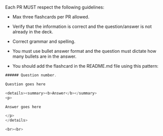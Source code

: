 Each PR MUST respect the following guidelines:


- Max three flashcards per PR allowed.

- Verify that the information is correct and the question/answer is not already in the deck.

- Correct grammar and spelling.

- You must use bullet answer format and the question must dictate how many bullets are in the answer.

- You should add the flashcard in the README.md file using this pattern:

```javascript
###### Question number.

Question goes here

<details><summary><b>Answer</b></summary>
<p>

Answer goes here

</p>
</details>

<br><br>
```
